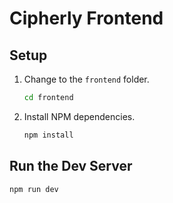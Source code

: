 # Cipherly Frontend

## Setup

1. Change to the `frontend` folder.

   ```sh
   cd frontend
   ```

1. Install NPM dependencies.

   ```sh
   npm install
   ```

## Run the Dev Server

```sh
npm run dev
```
